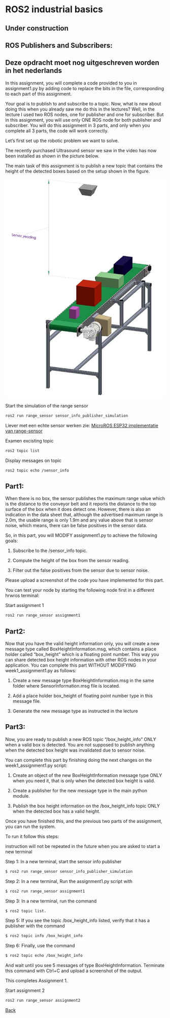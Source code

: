 # ROS2 industrial basics

## Under construction

## ROS Publishers and Subscribers:

## Deze opdracht moet nog uitgeschreven worden in het nederlands

In this assignment, you will complete a code provided to you in assignment1.py  by adding code to replace the <write your code here> bits in the file, corresponding to each part of this assignment. 

Your goal is to publish to and subscribe to a topic. Now, what is new about doing this when you already saw me do this in the lectures? Well, in the lecture I used two ROS nodes, one for publisher and one for subscriber. But in this assignment, you will use only ONE ROS node for both publisher and subscriber. You will do this assignment in 3 parts, and only when you complete all 3 parts, the code will work correctly.

Let’s first set up the robotic problem we want to solve.

The recently purchased Ultrasound sensor we saw in the video has now been installed as shown in the picture below.

The main task of this assignment is to publish a new topic that contains the height of the detected boxes based on the setup shown in the figure.

![Image](images/conveyor_with_packges.jpg)



Start the simulation of the range sensor
```bash
ros2 run range_sensor sensor_info_publisher_simulation
```
Liever met een echte sensor werken zie:
[MicroROS ESP32 implementatie van range-sensor](./ESP32/README.md)

Examen excisting topic
```bash
ros2 topic list
```
Display messages on topic
```bash
ros2 topic echo /sensor_info
```
## Part1:

When there is no box, the sensor publishes the maximum range value which is the distance to the conveyor belt and it reports the distance to the top surface of the box when it does detect one. However, there is also an indication in the data sheet that, although the advertised maximum range is 2.0m, the usable range is only 1.9m and any value above that is sensor noise, which means, there can be false positives in the sensor data.

So, in this part, you will MODIFY assignment1.py to achieve the following goals:

1. Subscribe to the /sensor_info topic.

2. Compute the height of the box from the sensor reading.

3. Filter out the false positives from the sensor due to sensor noise.

Please upload a screenshot of the code you have implemented for this part.

You can test your node by starting the following node first in a different hrwros terminal:

Start assignment 1
```bash
ros2 run range_sensor assignment1
```
## Part2:

Now that you have the valid height information only, you will create a new message type called BoxHeightInformation.msg, which contains a place holder called “box_height” which is a floating point number. This way you can share detected box height information with other ROS nodes in your application. You can complete this part WITHOUT MODIFYING week1_assignment1.py as follows:

1. Create a new message type BoxHeightInformation.msg in the same folder where SensorInformation.msg file is located.

2. Add a place holder box_height of floating point number type in this message file.

3. Generate the new message type as instructed in the lecture


## Part3:

Now, you are ready to publish a new ROS topic “/box_height_info” ONLY when a valid box is detected. You are not supposed to publish anything when the detected box height was invalidated due to sensor noise.

You can complete this part by finishing doing the next changes on the week1_assignment1.py script:

1. Create an object of the new BoxHeightInformation message type ONLY when you need it, that is only when the detected box height is valid.

2. Create a publisher for the new message type in the main python module.

3. Publish the box height information on the /box_height_info topic ONLY when the detected box has a valid height.

Once you have finished this, and the previous two parts of the assignment, you can run the system.

To run it follow this steps:

instruction will not be repeated in the future when you are asked to start a new terminal

Step 1: In a new terminal, start the sensor info publisher

```bash
$ ros2 run range_sensor sensor_info_publisher_simulation
```

Step 2: In a new terminal, Run the assignment1.py script with

```bash
$ ros2 run range_sensor assignment1
````

Step 3: In a new terminal, run the command 

```bash
$ ros2 topic list.
```

Step 5: If you see the topic /box_height_info listed, verify that it has a publisher with the command

```bash
$ ros2 topic info /box_height_info
````

Step 6: Finally, use the command 

```bash
$ ros2 topic echo /box_height_info
```

And wait until you see 5 messages of type BoxHeightInformation. Terminate this command with Ctrl+C and upload a screenshot of the output.

This completes Assignment 1.


Start assignment 2
```bash
ros2 run range_sensor assignment2
```

[Back](../README.md)

